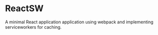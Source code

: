 # ReactSW
A minimal React application application using webpack and implementing serviceworkers for caching.
